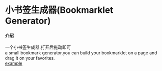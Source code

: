 # 小书签生成器(Bookmarklet Generator)

#### 介绍
一个小书签生成器,打开后拖动即可<br/>
a small bookmark generator,you can build your bookmarklet on a page and drag it on your favorites.<br/>
[example](https://ghimi-g.github.io/bookmarklet/index.html)
